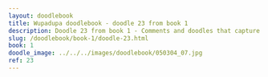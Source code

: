 ```yaml
---
layout: doodlebook
title: Wupadupa doodlebook - doodle 23 from book 1
description: Doodle 23 from book 1 - Comments and doodles that capture the essence of this event  
slug: /doodlebook/book-1/doodle-23.html
book: 1
doodle_image: ../../../images/doodlebook/050304_07.jpg
ref: 23
---	  
```

																																																																							